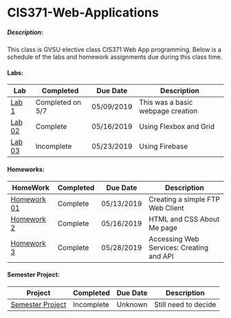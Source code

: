 # CIS371-Web-Applications

##### Description:
This class is GVSU elective class CIS371 Web App programming. Below is a schedule of the labs and homework assignments due during this class time.

#### Labs:
|Lab|Completed|Due Date|Description|
|-|-|-|-|
|[Lab 1](https://github.com/Csellers15/CIS371-Web-Applications/tree/master/Lab1)| Completed on 5/7| 05/09/2019|This was a basic webpage creation|
|[Lab 02](https://github.com/Csellers15/CIS371-Web-Applications/tree/master/Lab1)|Complete| 05/16/2019|Using Flexbox and Grid|
|[Lab 03](https://github.com/Csellers15/CIS371-Web-Applications/tree/master/Lab3)|Incomplete| 05/23/2019|Using Firebase|

#### Homeworks:
|HomeWork|Completed|Due Date|Description|
|-|-|-|-|
|[Homework 01](https://github.com/Csellers15/CIS371-Web-Applications/tree/master/HW01)|Complete| 05/13/2019|Creating a simple FTP Web Client|
|[Homework 2](https://github.com/Csellers15/CIS371-Web-Applications/tree/master/HW02)|Complete| 05/16/2019|HTML and CSS About Me page|
|[Homework 3](https://github.com/Csellers15/CIS371-Web-Applications/tree/master/HW03)|Complete| 05/28/2019|Accessing Web Services: Creating and API|

#### Semester Project:
|Project|Completed|Due Date|Description|
|-|-|-|-|
|[Semester Project](https://github.com/Csellers15/CIS371-Web-Applications/tree/master/Semester-Project)|Incomplete| Unknown|Still need to decide|
